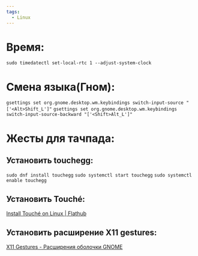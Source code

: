 ```yaml
---
tags:
  - Linux
---
```

# Время:
`sudo timedatectl set-local-rtc 1 --adjust-system-clock`
# Смена языка(Гном):
`gsettings set org.gnome.desktop.wm.keybindings switch-input-source "['<Alt>Shift_L']"`
`gsettings set org.gnome.desktop.wm.keybindings switch-input-source-backward "['<Shift>Alt_L']"`

# Жесты для тачпада:
## Установить touchegg:
`sudo dnf install touchegg`
`sudo systemctl start touchegg`
`sudo systemctl enable touchegg`

## Установить Touché:
[Install Touché on Linux | Flathub](https://flathub.org/apps/com.github.joseexposito.touche)

## Установить расширение X11 gestures:
[X11 Gestures - Расширения оболочки GNOME](https://extensions.gnome.org/extension/4033/x11-gestures/)